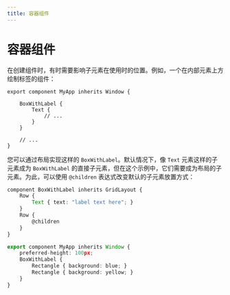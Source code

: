 ```yaml
---
title: 容器组件
---
```

# 容器组件

在创建组件时，有时需要影响子元素在使用时的位置。例如，一个在内部元素上方绘制标签的组件：

```slint
export component MyApp inherits Window {

    BoxWithLabel {
        Text {
            // ...
        }
    }

    // ...
}
```

您可以通过布局实现这样的 `BoxWithLabel`。默认情况下，像 `Text` 元素这样的子元素成为 `BoxWithLabel` 的直接子元素，但在这个示例中，它们需要成为布局的子元素。为此，可以使用 `@children` 表达式改变默认的子元素放置方式：

```typescript
component BoxWithLabel inherits GridLayout {
    Row {
        Text { text: "label text here"; }
    }
    Row {
        @children
    }
}

export component MyApp inherits Window {
    preferred-height: 100px;
    BoxWithLabel {
        Rectangle { background: blue; }
        Rectangle { background: yellow; }
    }
}
```